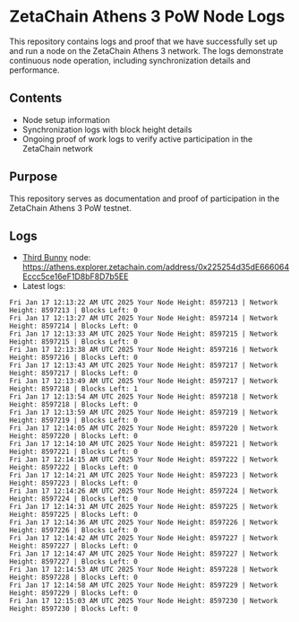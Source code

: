 # ZetaChain Athens 3 PoW Node Logs
This repository contains logs and proof that we have successfully set up and run a node on the ZetaChain Athens 3 network. The logs demonstrate continuous node operation, including synchronization details and performance.

## Contents
- Node setup information
- Synchronization logs with block height details
- Ongoing proof of work logs to verify active participation in the ZetaChain network

## Purpose
This repository serves as documentation and proof of participation in the ZetaChain Athens 3 PoW testnet.

## Logs

- [Third Bunny](https://thirdbunny.xyz/) node: https://athens.explorer.zetachain.com/address/0x225254d35dE666064Eccc5ce16eF1D8bF8D7b5EE
- Latest logs:
```
Fri Jan 17 12:13:22 AM UTC 2025 Your Node Height: 8597213 | Network Height: 8597213 | Blocks Left: 0
Fri Jan 17 12:13:27 AM UTC 2025 Your Node Height: 8597214 | Network Height: 8597214 | Blocks Left: 0
Fri Jan 17 12:13:33 AM UTC 2025 Your Node Height: 8597215 | Network Height: 8597215 | Blocks Left: 0
Fri Jan 17 12:13:38 AM UTC 2025 Your Node Height: 8597216 | Network Height: 8597216 | Blocks Left: 0
Fri Jan 17 12:13:43 AM UTC 2025 Your Node Height: 8597217 | Network Height: 8597217 | Blocks Left: 0
Fri Jan 17 12:13:49 AM UTC 2025 Your Node Height: 8597217 | Network Height: 8597218 | Blocks Left: 1
Fri Jan 17 12:13:54 AM UTC 2025 Your Node Height: 8597218 | Network Height: 8597218 | Blocks Left: 0
Fri Jan 17 12:13:59 AM UTC 2025 Your Node Height: 8597219 | Network Height: 8597219 | Blocks Left: 0
Fri Jan 17 12:14:05 AM UTC 2025 Your Node Height: 8597220 | Network Height: 8597220 | Blocks Left: 0
Fri Jan 17 12:14:10 AM UTC 2025 Your Node Height: 8597221 | Network Height: 8597221 | Blocks Left: 0
Fri Jan 17 12:14:15 AM UTC 2025 Your Node Height: 8597222 | Network Height: 8597222 | Blocks Left: 0
Fri Jan 17 12:14:21 AM UTC 2025 Your Node Height: 8597223 | Network Height: 8597223 | Blocks Left: 0
Fri Jan 17 12:14:26 AM UTC 2025 Your Node Height: 8597224 | Network Height: 8597224 | Blocks Left: 0
Fri Jan 17 12:14:31 AM UTC 2025 Your Node Height: 8597225 | Network Height: 8597225 | Blocks Left: 0
Fri Jan 17 12:14:36 AM UTC 2025 Your Node Height: 8597226 | Network Height: 8597226 | Blocks Left: 0
Fri Jan 17 12:14:42 AM UTC 2025 Your Node Height: 8597227 | Network Height: 8597227 | Blocks Left: 0
Fri Jan 17 12:14:47 AM UTC 2025 Your Node Height: 8597227 | Network Height: 8597227 | Blocks Left: 0
Fri Jan 17 12:14:53 AM UTC 2025 Your Node Height: 8597228 | Network Height: 8597228 | Blocks Left: 0
Fri Jan 17 12:14:58 AM UTC 2025 Your Node Height: 8597229 | Network Height: 8597229 | Blocks Left: 0
Fri Jan 17 12:15:03 AM UTC 2025 Your Node Height: 8597230 | Network Height: 8597230 | Blocks Left: 0
```
